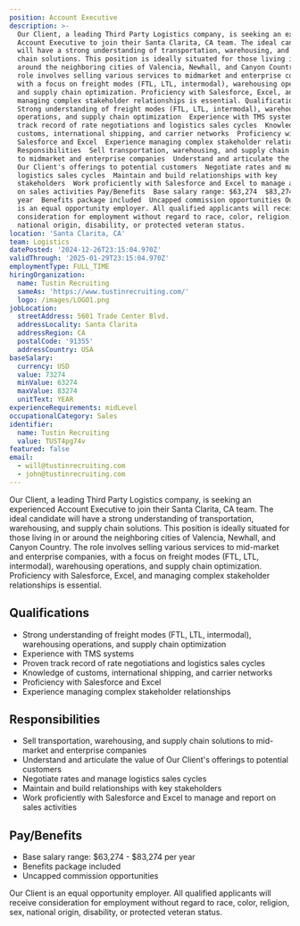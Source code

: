 ```yaml
---
position: Account Executive
description: >-
  Our Client, a leading Third Party Logistics company, is seeking an experienced
  Account Executive to join their Santa Clarita, CA team. The ideal candidate
  will have a strong understanding of transportation, warehousing, and supply
  chain solutions. This position is ideally situated for those living in or
  around the neighboring cities of Valencia, Newhall, and Canyon Country. The
  role involves selling various services to midmarket and enterprise companies,
  with a focus on freight modes (FTL, LTL, intermodal), warehousing operations,
  and supply chain optimization. Proficiency with Salesforce, Excel, and
  managing complex stakeholder relationships is essential. Qualifications 
  Strong understanding of freight modes (FTL, LTL, intermodal), warehousing
  operations, and supply chain optimization  Experience with TMS systems  Proven
  track record of rate negotiations and logistics sales cycles  Knowledge of
  customs, international shipping, and carrier networks  Proficiency with
  Salesforce and Excel  Experience managing complex stakeholder relationships
  Responsibilities  Sell transportation, warehousing, and supply chain solutions
  to midmarket and enterprise companies  Understand and articulate the value of
  Our Client's offerings to potential customers  Negotiate rates and manage
  logistics sales cycles  Maintain and build relationships with key
  stakeholders  Work proficiently with Salesforce and Excel to manage and report
  on sales activities Pay/Benefits  Base salary range: $63,274  $83,274 per
  year  Benefits package included  Uncapped commission opportunities Our Client
  is an equal opportunity employer. All qualified applicants will receive
  consideration for employment without regard to race, color, religion, sex,
  national origin, disability, or protected veteran status.
location: 'Santa Clarita, CA'
team: Logistics
datePosted: '2024-12-26T23:15:04.970Z'
validThrough: '2025-01-29T23:15:04.970Z'
employmentType: FULL_TIME
hiringOrganization:
  name: Tustin Recruiting
  sameAs: 'https://www.tustinrecruiting.com/'
  logo: /images/LOGO1.png
jobLocation:
  streetAddress: 5601 Trade Center Blvd.
  addressLocality: Santa Clarita
  addressRegion: CA
  postalCode: '91355'
  addressCountry: USA
baseSalary:
  currency: USD
  value: 73274
  minValue: 63274
  maxValue: 83274
  unitText: YEAR
experienceRequirements: midLevel
occupationalCategory: Sales
identifier:
  name: Tustin Recruiting
  value: TUST4pg74v
featured: false
email:
  - will@tustinrecruiting.com
  - john@tustinrecruiting.com
---
```




Our Client, a leading Third Party Logistics company, is seeking an experienced Account Executive to join their Santa Clarita, CA team. The ideal candidate will have a strong understanding of transportation, warehousing, and supply chain solutions. This position is ideally situated for those living in or around the neighboring cities of Valencia, Newhall, and Canyon Country. The role involves selling various services to mid-market and enterprise companies, with a focus on freight modes (FTL, LTL, intermodal), warehousing operations, and supply chain optimization. Proficiency with Salesforce, Excel, and managing complex stakeholder relationships is essential.

## Qualifications

- Strong understanding of freight modes (FTL, LTL, intermodal), warehousing operations, and supply chain optimization
- Experience with TMS systems
- Proven track record of rate negotiations and logistics sales cycles
- Knowledge of customs, international shipping, and carrier networks
- Proficiency with Salesforce and Excel
- Experience managing complex stakeholder relationships

## Responsibilities

- Sell transportation, warehousing, and supply chain solutions to mid-market and enterprise companies
- Understand and articulate the value of Our Client's offerings to potential customers
- Negotiate rates and manage logistics sales cycles
- Maintain and build relationships with key stakeholders
- Work proficiently with Salesforce and Excel to manage and report on sales activities

## Pay/Benefits

- Base salary range: $63,274 - $83,274 per year
- Benefits package included
- Uncapped commission opportunities

Our Client is an equal opportunity employer. All qualified applicants will receive consideration for employment without regard to race, color, religion, sex, national origin, disability, or protected veteran status.
